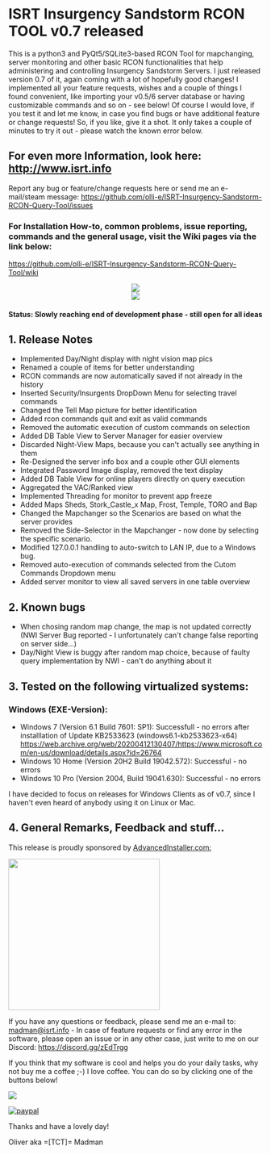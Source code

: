 # ISRT Insurgency Sandstorm RCON TOOL v0.7 released
This is a python3 and PyQt5/SQLite3-based RCON Tool for mapchanging, server monitoring and other basic RCON functionalities that help administering and controlling Insurgency Sandstorm Servers. I just released version 0.7 of it, again coming with a lot of hopefully good changes! I implemented all your feature requests, wishes and a couple of things I found convenient, like importing your v0.5/6 server database or having customizable commands and so on - see below! Of course I would love, if you test it and let me know, in case you find bugs or have additional feature or change requests! So, if you like, give it a shot. It only takes a couple of minutes to try it out - please watch the known error below. 

## For even more Information, look here: http://www.isrt.info

Report any bug or feature/change requests here or send me an e-mail/steam message: https://github.com/olli-e/ISRT-Insurgency-Sandstorm-RCON-Query-Tool/issues

### For Installation How-to, common problems, issue reporting, commands and the general usage, visit the Wiki pages via the link below: 
https://github.com/olli-e/ISRT-Insurgency-Sandstorm-RCON-Query-Tool/wiki

<center><img src="http://src.isrt.info/isrt_v0.7-1.jpg"></center>

<center><img src="http://src.isrt.info/isrt_v0.7-2.jpg"></center>

#### Status: Slowly reaching end of development phase - still open for all ideas

## 1. Release Notes
- Implemented Day/Night display with night vision map pics
- Renamed a couple of items for better understanding
- RCON commands are now automatically saved if not already in the history
- Inserted Security/Insurgents DropDown Menu for selecting travel commands
- Changed the Tell Map picture for better identification
- Added rcon commands quit and exit as valid commands
- Removed the automatic execution of custom commands on selection
- Added DB Table View to Server Manager for easier overview
- Discarded Night-View Maps, because you can't actually see anything in them
- Re-Designed the server info box and a couple other GUI elements
- Integrated Password Image display, removed the text display
- Added DB Table View for online players directly on query execution
- Aggregated the VAC/Ranked view
- Implemented Threading for monitor to prevent app freeze
- Added Maps Sheds, Stork_Castle_x Map, Frost, Temple, TORO and Bap
- Changed the Mapchanger so the Scenarios are based on what the server provides
- Removed the Side-Selector in the Mapchanger - now done by selecting the specific scenario.
- Modified 127.0.0.1 handling to auto-switch to LAN IP, due to a Windows bug.
- Removed auto-execution of commands selected from the Cutom Commands Dropdown menu
- Added server monitor to view all saved servers in one table overview

## 2. Known bugs
- When chosing random map change, the map is not updated correctly (NWI Server Bug reported - I unfortunately can't change false reporting on server side...)
- Day/Night View is buggy after random map choice, because of faulty query implementation by NWI - can't do anything about it

## 3. Tested on the following virtualized systems:

### Windows (EXE-Version):
- Windows 7 (Version 6.1 Build 7601: SP1): Successfull - no errors after installlation of Update KB2533623  (windows6.1-kb2533623-x64) https://web.archive.org/web/20200412130407/https://www.microsoft.com/en-us/download/details.aspx?id=26764
- Windows 10 Home (Version 20H2 Build 19042.572): Successful - no errors
- Windows 10 Pro (Version 2004, Build 19041.630): Successful - no errors

I have decided to focus on releases for Windows Clients as of v0.7, since I haven't even heard of anybody using it on Linux or Mac.

## 4. General Remarks, Feedback and stuff...
This release is proudly sponsored by <a href="https://www.advancedinstaller.com">AdvancedInstaller.com:
  
<img src="https://cdn.advancedinstaller.com/svg/pressinfo/AiLogoColor.svg" width="300"></a>

If you have any questions or feedback, please send me an e-mail to: madman@isrt.info - In case of feature requests or find any error in the software, please open an issue or in any other case, just write to me on our Discord: https://discord.gg/zEdTrgg

If you think that my software is cool and helps you do your daily tasks, why not buy me a coffee ;-) I love coffee. You can do so by clicking one of the buttons below!

<a href="https://www.buymeacoffee.com/oedelmeier"><img src="https://img.buymeacoffee.com/button-api/?text=Buy me a coffee&emoji=&slug=oedelmeier&button_colour=5176e6&font_colour=ffffff&font_family=Lato&outline_colour=ffffff&coffee_colour=FFDD00"></a>

[![paypal](https://www.paypalobjects.com/en_US/i/btn/btn_donateCC_LG.gif)](https://www.paypal.com/donate?hosted_button_id=RLSPYUNWLYA9Y)


Thanks and have a lovely day!

Oliver aka =[TCT]= Madman


